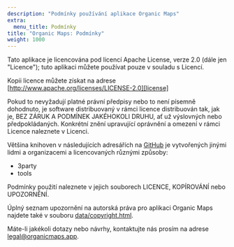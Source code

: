 ```yaml
---
description: "Podmínky používání aplikace Organic Maps"
extra:
  menu_title: Podmínky
title: "Organic Maps: Podmínky"
weight: 1000
---
```


Tato aplikace je licencována pod licencí Apache License, verze 2.0 (dále jen
"Licence"); tuto aplikaci můžete používat pouze v souladu s Licencí.

Kopii licence můžete získat na adrese
[http://www.apache.org/licenses/LICENSE-2.0][license]

Pokud to nevyžadují platné právní předpisy nebo to není písemně dohodnuto,
je software distribuovaný v rámci licence distribuován tak, jak je, BEZ
ZÁRUK A PODMÍNEK JAKÉHOKOLI DRUHU, ať už výslovných nebo
předpokládaných. Konkrétní znění upravující oprávnění a omezení v rámci
Licence naleznete v Licenci.

Většina knihoven v následujících adresářích na [GitHub][github] je
vytvořených jinými lidmi a organizacemi a licencovaných různými způsoby:

- 3party
- tools

Podmínky použití naleznete v jejich souborech LICENCE, KOPÍROVÁNÍ nebo
UPOZORNĚNÍ.

Úplný seznam upozornění na autorská práva pro aplikaci Organic Maps najdete
také v souboru [data/copyright.html][copyright].

Máte-li jakékoli dotazy nebo návrhy, kontaktujte nás prosím na adrese
[legal@organicmaps.app](mailto:legal@organicmaps.app).

[github]: https://github.com/organicmaps/organicmaps
[license]: http://www.apache.org/licenses/LICENSE-2.0
[copyright]: https://htmlpreview.github.io/?https://github.com/organicmaps/organicmaps/master/data/copyright.html
